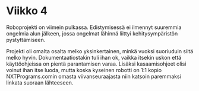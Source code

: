 # Viikko 4

Roboprojekti on viimein pulkassa. Edistymisessä ei ilmennyt suuremmia ongelmia alun jälkeen,
jossa ongelmat lähinnä liittyi kehitysympäristön pystyttämiseen.

Projekti oli omalta osalta melko yksinkertainen, minkä vuoksi suoriuduin siitä melko hyvin.
Dokumentaatiostakin tuli ihan ok, vaikka itsekin uskon että käyttöohjeissa on pientä
parantamisen varaa. Lisäksi kasaamisohjeet olisi voinut ihan itse luoda, mutta koska kyseinen
robotti on 1:1 kopio NXTPrograms.comin omasta viivanseuraajasta niin katsoin paremmaksi linkata
suoraan lähteeseen.
